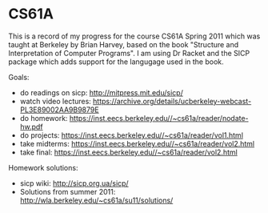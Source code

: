 # CS61A

This is a record of my progress for the course CS61A Spring 2011 which was taught at Berkeley by Brian Harvey, based on the book "Structure and Interpretation of Computer Programs". I am using Dr Racket and the SICP package which adds support for the langugage used in the book.

Goals:
 - do readings on sicp: http://mitpress.mit.edu/sicp/
 - watch video lectures: https://archive.org/details/ucberkeley-webcast-PL3E89002AA9B9879E
 - do homework: https://inst.eecs.berkeley.edu//~cs61a/reader/nodate-hw.pdf
 - do projects: https://inst.eecs.berkeley.edu//~cs61a/reader/vol1.html
 - take midterms: https://inst.eecs.berkeley.edu//~cs61a/reader/vol2.html
 - take final: https://inst.eecs.berkeley.edu//~cs61a/reader/vol2.html

Homework solutions:
 - sicp wiki: http://sicp.org.ua/sicp/
 - Solutions from summer 2011: http://wla.berkeley.edu/~cs61a/su11/solutions/
